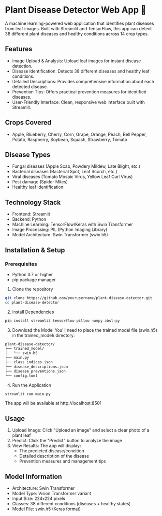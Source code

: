 # Plant Disease Detector Web App 🌱

A machine learning-powered web application that identifies plant diseases from leaf images. Built with Streamlit and TensorFlow, this app can detect 38 different plant diseases and healthy conditions across 14 crop types.

## Features

- Image Upload & Analysis: Upload leaf images for instant disease detection.
- Disease Identification: Detects 38 different diseases and healthy leaf conditions.
- Detailed Descriptions: Provides comprehensive information about each detected disease.
- Prevention Tips: Offers practical prevention measures for identified diseases.
- User-Friendly Interface: Clean, responsive web interface built with Streamlit.

## Crops Covered
- Apple, Blueberry, Cherry, Corn, Grape, Orange, Peach, Bell Pepper, Potato, Raspberry, Soybean, Squash, Strawberry, Tomato

## Disease Types
- Fungal diseases (Apple Scab, Powdery Mildew, Late Blight, etc.)
- Bacterial diseases (Bacterial Spot, Leaf Scorch, etc.)
- Viral diseases (Tomato Mosaic Virus, Yellow Leaf Curl Virus)
- Pest damage (Spider Mites)
- Healthy leaf identification

## Technology Stack
- Frontend: Streamlit
- Backend: Python
- Machine Learning: TensorFlow/Keras with Swin Transformer
- Image Processing: PIL (Python Imaging Library)
- Model Architecture: Swin Transformer (swin.h5)

## Installation & Setup
### Prerequisites
- Python 3.7 or higher
- pip package manager

1. Clone the repository
```bash
git clone https://github.com/yourusername/plant-disease-detector.git
cd plant-disease-detector
```
2. Install Dependencies
```bash
pip install streamlit tensorflow pillow numpy absl-py
```
3. Download the Model
You'll need to place the trained model file (swin.h5) in the trained_model/ directory:
```bash
plant-disease-detector/
├── trained_model/
│   └── swin.h5
├── main.py
├── class_indices.json
├── disease_descriptions.json
├── disease_preventions.json
└── config.toml
```
4. Run the Application
```bash
streamlit run main.py
```
The app will be available at http://localhost:8501 

## Usage 
1. Upload Image: Click "Upload an image" and select a clear photo of a plant leaf
2. Predict: Click the "Predict" button to analyze the image
3. View Results: The app will display:
   - The predicted disease/condition
   - Detailed description of the disease
   - Prevention measures and management tips
  
## Model Information
- Architecture: Swin Transformer
- Model Type: Vision Transformer variant 
- Input Size: 224x224 pixels
- Classes: 38 different conditions (diseases + healthy states)
- Model File: swin.h5 (Keras format)




